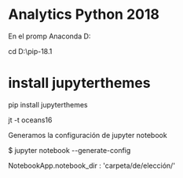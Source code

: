 # Analytics Python 2018
En el promp Anaconda
D:

cd D:\pip-18.1

# install jupyterthemes
pip install jupyterthemes

jt -t oceans16 

Generamos la configuración de jupyter notebook

$ jupyter notebook --generate-config

NotebookApp.notebook_dir : 'carpeta/de/elección/'

